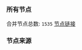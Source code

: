 ### 所有节点
合并节点总数: `1535`
[节点链接](https://raw.githubusercontent.com/rzhy1/11/master/sub/sub_merge_base64.txt)

### 节点来源
